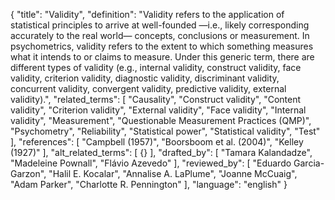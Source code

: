 {
  "title": "Validity",
  "definition": "Validity refers to the application of statistical principles to arrive at well-founded —i.e., likely corresponding accurately to the real world— concepts, conclusions or measurement. In psychometrics, validity refers to the extent to which something measures what it intends to or claims to measure. Under this generic term, there are different types of validity (e.g., internal validity, construct validity, face validity, criterion validity, diagnostic validity, discriminant validity, concurrent validity, convergent validity, predictive validity, external validity).",
  "related_terms": [
    "Causality",
    "Construct validity",
    "Content validity",
    "Criterion validity",
    "External validity",
    "Face validity",
    "Internal validity",
    "Measurement",
    "Questionable Measurement Practices (QMP)",
    "Psychometry",
    "Reliability",
    "Statistical power",
    "Statistical validity",
    "Test"
  ],
  "references": [
    "Campbell (1957)",
    "Boorsboom et al. (2004)",
    "Kelley (1927)"
  ],
  "alt_related_terms": [
    {}
  ],
  "drafted_by": [
    "Tamara Kalandadze",
    "Madeleine Pownall",
    "Flávio Azevedo"
  ],
  "reviewed_by": [
    "Eduardo Garcia-Garzon",
    "Halil E. Kocalar",
    "Annalise A. LaPlume",
    "Joanne McCuaig",
    "Adam Parker",
    "Charlotte R. Pennington"
  ],
  "language": "english"
}
